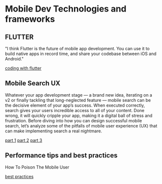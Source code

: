 # Mobile Dev Technologies and frameworks

## FLUTTER

"I think Flutter is the future of mobile app development. You can use it to build native apps in record time, and share your codebase between iOS and Android."

[coding with flutter](https://codingwithflutter.com/)


## Mobile Search UX

Whatever your app development stage — a brand new idea, iterating on a v2 or finally tackling that long-neglected feature — mobile search can be the decisive element of your app’s success. When executed correctly, search gives your users incredible access to all of your content. Done wrong, it will quickly cripple your app, making it a digital ball of stress and frustration. Before diving into how you can design successful mobile search, let’s analyze some of the pitfalls of mobile user experience (UX) that can make implementing search a real nightmare.

[part 1](https://blog.algolia.com/mobile-search-ux-8-obstacles/)
[part 2](https://blog.algolia.com/mobile-search-ux-part-two-deconstructing-mobile-search/)
[part 3](https://blog.algolia.com/mobile-search-ux-part-three-seach-results-display/)


## Performance tips and best practices

How To Poison The Mobile User

[best practices](https://www.smashingmagazine.com/2016/10/how-to-poison-the-mobile-user/)
